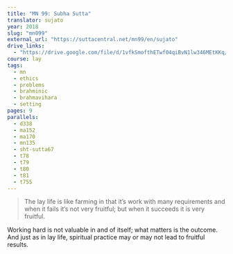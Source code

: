 ```yaml
---
title: "MN 99: Subha Sutta"
translator: sujato
year: 2018
slug: "mn099"
external_url: "https://suttacentral.net/mn99/en/sujato"
drive_links:
  - "https://drive.google.com/file/d/1vfkSmofthETwf04qiBvN1lw346MEtKKq/view?usp=drivesdk"
course: lay
tags:
  - mn
  - ethics
  - problems
  - brahminic
  - brahmavihara
  - setting
pages: 9
parallels:
  - d338
  - ma152
  - ma170
  - mn135
  - sht-sutta67
  - t78
  - t79
  - t80
  - t81
  - t755
---
```


> The lay life is like farming in that it’s work with many requirements and when it fails it’s not very fruitful; but when it succeeds it is very fruitful.

Working hard is not valuable in and of itself; what matters is the outcome. And just as in lay life, spiritual practice may or may not lead to fruitful results.

